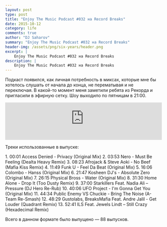 ```yaml
---
layout: post
type: post
title: "Enjoy The Music Podcast #032 на Record Breaks"
date: 2015-10-12
category: life
comments: true
author: "DJ Saharov"
summary: "Enjoy The Music Podcast #032 на Record Breaks"
header-img: /assets/png/six-years/header.png
excerpt: |
    Enjoy The Music Podcast #032 на Record Breaks
description: |
    Enjoy The Music Podcast #032 на Record Breaks
---
```


<p>
<span class="firstcharacter">П</span>одкаст появился, как личная потребность в миксах, которые мне бы хотелось слушать от начала до конца, не перематывая и не переключая. В какой-то момент меня заметили ребята из Рекорда и пригласили в эфирную сетку. Шоу выходило по пятницам в 21:00.
</p>

<iframe width="100%" height="120" src="https://player-widget.mixcloud.com/widget/iframe/?hide_cover=1&feed=%2Fdjsaharovofficial%2Fenjoy-the-music-podcast-032%2F" frameborder="0" allow="encrypted-media; fullscreen; autoplay; idle-detection; speaker-selection; web-share;" ></iframe>

<p>Треки использованные в выпуске:</p>
1. 00:01 Access Denied - Privacy (Original Mix)
2. 03:53 Nero - Must Be Feeling (Dealta Heavy Remix)
3. 08:23 Afrojack & Steve Aoki - No Beef (Mafia Kiss Remix)
4. 11:49 Funk U - Feel Da Beat (Original Mix)
5. 16:06 Colombo - Hanss (Original Mix)
6. 21:47 Kosheen DJ's - Absolute Zero (Original Mix)
7. 26:15 Physical Bross - Water (Original Mix)
8. 31:30 Home Alone - Drop It (Too Dusty Remix)
9. 37:00 Starkillers Feat. Nadia Ali – Pressure (DJ Hero Re-Rub)
10. 40:06 UFO Project - I'm Gonna Get You (Original Mix)
11. 44:34 Public Enemy VS Chuckie - Bring The Noise (A-Team Re-Smash)
12. 48:29 Gustolabs, BreaksMafia Feat. Andre Jalil - Get Louder (Quadrant Remix)
13. 52:41 ILS Feat. Jewels Lindt – Still Crazy (Hexadecimal Remix)

<p>Всего в данном формате было выпущено &mdash; 88 выпусков.</p>